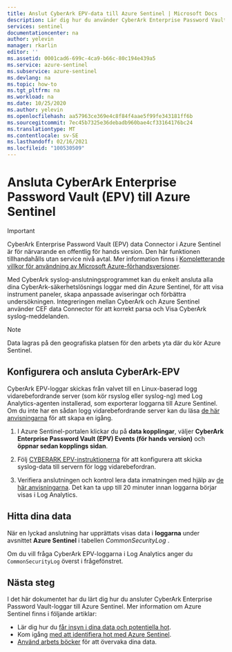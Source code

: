 ```yaml
---
title: Anslut CyberArk EPV-data till Azure Sentinel | Microsoft Docs
description: Lär dig hur du använder CyberArk Enterprise Password Vault (EPV) data Connector för att hämta loggar till Azure Sentinel. Visa CyberArk EPV-data i arbets böcker, skapa aviseringar och förbättra undersökningen.
services: sentinel
documentationcenter: na
author: yelevin
manager: rkarlin
editor: ''
ms.assetid: 0001cad6-699c-4ca9-b66c-80c194e439a5
ms.service: azure-sentinel
ms.subservice: azure-sentinel
ms.devlang: na
ms.topic: how-to
ms.tgt_pltfrm: na
ms.workload: na
ms.date: 10/25/2020
ms.author: yelevin
ms.openlocfilehash: aa57963ce369e4c8f84f4aae5f99fe343181ff6b
ms.sourcegitcommit: 7ec45b7325e36debadb960bae4cf33164176bc24
ms.translationtype: MT
ms.contentlocale: sv-SE
ms.lasthandoff: 02/16/2021
ms.locfileid: "100530509"
---
```

# <a name="connect-cyberark-enterprise-password-vault-epv-to-azure-sentinel"></a>Ansluta CyberArk Enterprise Password Vault (EPV) till Azure Sentinel

> [!IMPORTANT]
> CyberArk Enterprise Password Vault (EPV) data Connector i Azure Sentinel är för närvarande en offentlig för hands version. Den här funktionen tillhandahålls utan service nivå avtal. Mer information finns i [Kompletterande villkor för användning av Microsoft Azure-förhandsversioner](https://azure.microsoft.com/support/legal/preview-supplemental-terms/).

Med CyberArk syslog-anslutningsprogrammet kan du enkelt ansluta alla dina CyberArk-säkerhetslösnings loggar med din Azure Sentinel, för att visa instrument paneler, skapa anpassade aviseringar och förbättra undersökningen. Integreringen mellan CyberArk och Azure Sentinel använder CEF data Connector för att korrekt parsa och Visa CyberArk syslog-meddelanden.

> [!NOTE]
> Data lagras på den geografiska platsen för den arbets yta där du kör Azure Sentinel.

## <a name="configure-and-connect-cyberark-epv"></a>Konfigurera och ansluta CyberArk-EPV

CyberArk EPV-loggar skickas från valvet till en Linux-baserad logg vidarebefordrande server (som kör rsyslog eller syslog-ng) med Log Analytics-agenten installerad, som exporterar loggarna till Azure Sentinel. Om du inte har en sådan logg vidarebefordrande server kan du läsa [de här anvisningarna](connect-cef-agent.md) för att skapa en igång.

1. I Azure Sentinel-portalen klickar du på **data kopplingar**, väljer **CyberArk Enterprise Password Vault (EPV) Events (för hands version)** och **öppnar sedan kopplings sidan**.

1. Följ [CYBERARK EPV-instruktionerna](https://docs.cyberark.com/Product-Doc/OnlineHelp/PAS/Latest/en/Content/PASIMP/DV-Integrating-with-SIEM-Applications.htm) för att konfigurera att skicka syslog-data till servern för logg vidarebefordran.

1. Verifiera anslutningen och kontrol lera data inmatningen med hjälp av [de här anvisningarna](connect-cef-verify.md). Det kan ta upp till 20 minuter innan loggarna börjar visas i Log Analytics.

## <a name="find-your-data"></a>Hitta dina data

När en lyckad anslutning har upprättats visas data i **loggarna** under avsnittet **Azure Sentinel** i tabellen *CommonSecurityLog* .

Om du vill fråga CyberArk EPV-loggarna i Log Analytics anger du `CommonSecurityLog` överst i frågefönstret.

## <a name="next-steps"></a>Nästa steg

I det här dokumentet har du lärt dig hur du ansluter CyberArk Enterprise Password Vault-loggar till Azure Sentinel. Mer information om Azure Sentinel finns i följande artiklar:
- Lär dig hur du [får insyn i dina data och potentiella hot](quickstart-get-visibility.md).
- Kom igång [med att identifiera hot med Azure Sentinel](tutorial-detect-threats-built-in.md).
- [Använd arbets böcker](tutorial-monitor-your-data.md) för att övervaka dina data.
